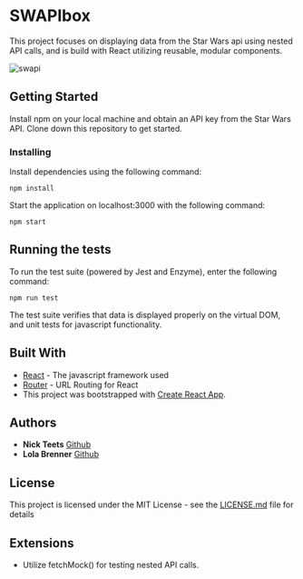 # SWAPIbox

This project focuses on displaying data from the Star Wars api using nested API calls, and is build with React utilizing reusable, modular components. 

![swapi](https://user-images.githubusercontent.com/26471447/33588537-9a940f92-d930-11e7-8baf-8ffc4763363f.gif)

## Getting Started

Install npm on your local machine and obtain an API key from the Star Wars API. Clone down this repository to get started. 

### Installing

Install dependencies using the following command: 

```
npm install
```

Start the application on localhost:3000 with the following command:

```
npm start
```

## Running the tests

To run the test suite (powered by Jest and Enzyme), enter the following command:
```
npm run test
```
The test suite verifies that data is displayed properly on the virtual DOM, and unit tests for javascript functionality. 

## Built With
* [React](https://reactjs.org/) - The javascript framework used
* [Router](https://github.com/reactjs/react-router-redux) - URL Routing for React
* This project was bootstrapped with [Create React App](https://github.com/facebookincubator/create-react-app).

## Authors

* **Nick Teets** [Github](https://github.com/nicktu12)
* **Lola Brenner** [Github](https://github.com/lolakoala)

## License

This project is licensed under the MIT License - see the [LICENSE.md](LICENSE.md) file for details

## Extensions

* Utilize fetchMock() for testing nested API calls. 
